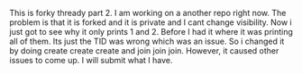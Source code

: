 This is forky thready part 2. I am working on a another repo right now. The problem is that it is forked and it is private and I cant change visibility. Now i just got to see why it only prints 1 and 2. Before I had it where it was printing all of them. Its just the TID was wrong which was an issue. So i changed it by doing create create create and join join join. However, it caused other issues to come up. I will submit what I have.
